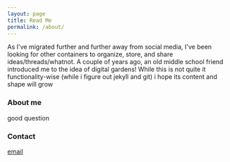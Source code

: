 ```yaml
---
layout: page
title: Read Me
permalink: /about/
---
```


As I've migrated further and further away from social media, I've been looking for other containers to organize, store, and share ideas/threads/whatnot. A couple of years ago, an old middle school friend introduced me to the idea of digital gardens! While this is not quite it functionality-wise (while i figure out jekyll and git) i hope its content and shape will grow  

### About me

good question

### Contact 

[email](mailto:email@domain.com)